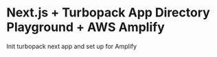 # Next.js + Turbopack App Directory Playground + AWS Amplify

Init turbopack next app and set up for Amplify 
